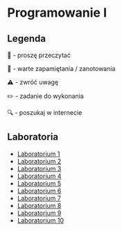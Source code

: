# Programowanie I

## Legenda

📖 - proszę przeczytać

📝 - warte zapamiętania / zanotowania

⚠️ - zwróć uwagę

✏️ - zadanie do wykonania

🔍 - poszukaj w internecie

## Laboratoria
- [Laboratorium 1](lab1.md)
- [Laboratorium 2](lab2.md)
- [Laboratorium 3](lab3.md)
- [Laboratorium 4](lab4.md)
- [Laboratorium 5](lab5.md)
- [Laboratorium 6](lab6.md)
- [Laboratorium 7](lab7.md)
- [Laboratorium 8](lab8.md)
- [Laboratorium 9](lab9.md)
- [Laboratorium 10](lab10.md)
